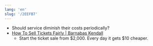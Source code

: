 ```yaml
---
lang: 'en'
slug: '/2EEFB7'
---
```


- Should service diminish their costs periodically?
- [How To Sell Tickets Fairly | Barnabas Kendall](https://barnabas.me/blog/2022/11/selling-tickets-fairly/)
  - Start the ticket sale from $2,000. Every day it gets $10 cheaper.
